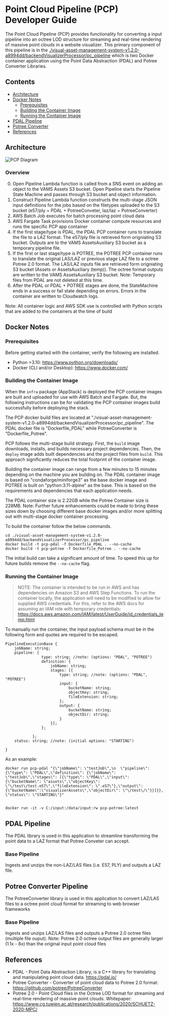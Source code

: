 # Point Cloud Pipeline (PCP) Developer Guide

The Point Cloud Pipeline (PCP) provides functionality for converting a input pipeline into an octree LOD structure for streaming and real-time rendering of massive point clouds in a website visualizer. This primary component of this pipeline is in the [./visual-asset-management-system-v1.2.0-a8994dd/backendVisualizerProcessor/pc_pipeline](../../visual-asset-management-system-v1.2.0-a8994dd/backendVisualizerProcessor/pc_pipeline) which is two Docker container application using the Point Data Abstraction (PDAL) and Potree Converter Libraries.

## Contents

-   [Architecture](#architecture)
-   [Docker Notes](#docker-notes)
    -   [Prerequisites](#prerequisites)
    -   [Building the Container Image](#building-the-container-image)
    -   [Running the Container Image](#running-the-container-image)
-   [PDAL Pipeline](#pdal-pipeline)
-   [Potree Converter](#potree-converter-pipeline)
-   [References](#references)

## Architecture

![PCP Diagram](../../diagrams/visualizerpipeline_pointcloud.png)

### Overview

0. Open Pipeline Lambda function is called from a SNS event on adding an object to the VAMS Assets S3 bucket. Open Pipeline starts the Pipeline State Machine and passes through S3 bucket and object information.
1. Construct Pipeline Lambda function constructs the multi-stage JSON input definitions for the jobs based on the filetypes uploaded to the S3 bucket (e57/ply = PDAL + PotreeConveter, laz/laz = PotreeConverter)
2. AWS Batch Job executes for batch processing point cloud data
3. AWS Fargate Task provisions Docker container compute resources and runs the specific PCP app container
4. If the first stage/type is PDAL, the PDAL PCP container runs to translate the file to a LAZ format. The e57/ply file is retrieved form origniating S3 bucket. Outputs are to the VAMS AssetsAuxiliary S3 bucket as a temporary pipeline file.
5. If the first or last stage/type is POTREE, the POTREE PCP container runs to translate the original LAS/LAZ or previous stage LAZ file to a octree Potree 2.0 format. The LAS/LAZ inputs file are retrieved form origniating S3 bucket (Assets or AssetsAuxiliary (temp)). The octree format outputs are written to the VAMS AssetsAuxiliary S3 bucket. Note: Temporary files from PDAL are not deleted at this time.
6. After the PDAL or PDAL + POTREE stages are done, the StateMachine ends in a success or fail state depending on errors. Errors in the container are written to Cloudwatch logs.

Note: All container logic and AWS SDK use is controlled with Python scripts that are added to the containers at the time of build

## Docker Notes

### Prerequisites

Before getting started with the container, verify the following are installed.

-   Python >3.10: <https://www.python.org/downloads/>
-   Docker (CLI and/or Desktop): <https://www.docker.com/>

### Building the Container Image

When the `infra` package (AppStack) is deployed the PCP container images are built and uploaded for use with AWS Batch and Fargate. But, the following instructions can be for validating the PCP container images build successfully before deploying the stack.

The PCP docker build files are located at "./visual-asset-management-system-v1.2.0-a8994dd/backendVisualizerProcessor/pc_pipeline". The PDAL docker file is "Dockerfile_PDAL" while PotreeConverter is "Dockerfile_Potree".

PCP follows the multi-stage build strategy. First, the `build` image downloads, installs, and builds necessary project dependencies. Then, the `deploy` image adds built dependencies and the project files from `build`. This approach significantly reduces the total footprint of the container image.

Building the container image can range from a few minutes to 15 minutes depending on the machine you are building on. The PDAL container image is based on "condaforge/miniforge3" as the base docker image and POTREE is built on "python:3.11-alpine" as the base. This is based on the requirements and dependencies that each application needs.

The PDAL container size is 2.22GB while the Potree Container size is 228MB. Note: Further future enhancements could be made to bring these sizes down by choosing different base docker images and/or more splitting out with multi-stage docker container processing.

To build the container follow the below commands.

```
cd ./visual-asset-management-system-v1.2.0-a8994dd/backendVisualizerProcessor/pc_pipeline
docker build -t pcp-pdal -f Dockerfile_PDAL . --no-cache
docker build -t pcp-potree -f Dockerfile_Potree . --no-cache
```

The initial build can take a significant amount of time. To speed this up for future builds remove the `--no-cache` flag.

### Running the Container Image

> NOTE: The container is intended to be run in AWS and has dependencies on Amazon S3 and AWS Step Functions. To run the container locally, the application will need to be modified to allow for supplied AWS credentials. For this, refer to the AWS docs for assuming an IAM role with temporary credentials: <https://docs.aws.amazon.com/IAM/latest/UserGuide/id_credentials_temp.html>

To manually run the container, the input payload schema must be in the following form and quotes are required to be escaped.

```
PipelineExecutionBase {
    jobName: string;
    pipeline: {
                type: string; //note: (options: "PDAL", "POTREE")
                definition: {
                    jobName: string;
                    stages: [{
                        type: string; //note: (options: "PDAL", "POTREE")
                        input: {
                            bucketName: string;
                            objectKey: string;
                            fileExtension: string;
                        };
                        output: {
                            bucketName: string;
                            objectDir: string;
                        }
                    }];
                };

            };
    status: string; //note: (initial options: "STARTING")

}
```

As an example:

```
docker run pcp-pdal "{\"jobName\": \"testJob\",\n  \"pipeline\": {\"type\": \"PDAL\",\"definition\": {\"jobName\": \"testJob\",\"stages\": [{\"type\": \"PDAL\",\"input\": {\"bucketName\": \"assets\",\"objectKey\": \"\/test\/test.e57\",\"fileExtension\": \".e57\"},\"output\": {\"bucketName\":\"visualizerAssets\",\"objectDir\": \"\/test\/\"}}]}}, \"status\": \"STARTING\"}"


docker run -it -v C:/input:/data/input:rw pcp-potree:latest
```

## PDAL Pipeline

The PDAL library is used in this application to streamline transforming the point data to a LAZ format that Potree Conveter can accept.

### Base Pipeline

Ingests and unzips the non-LAZ/LAS files (i.e. E57, PLY) and outputs a LAZ file.

## Potree Converter Pipeline

The PotreeConverter library is used in this application to convert LAZ/LAS files to a octree point cloud format for streaming to web browser frameworks

### Base Pipeline

Ingests and unzips LAZ/LAS files and outputs a Potree 2.0 octree files (multiple file ouput).
Note: Potree 2.0 octree output files are generally larger (1.1x - 8x) than the original input point cloud files

## References

-   PDAL - Point Data Abstraction Library, is a C++ library for translating and manipulating point cloud data. <https://pdal.io/>
-   Potree Converter - Converter of point cloud data to Potree 2.0 format: <https://github.com/potree/PotreeConverter>
-   Potree 2.0 - Point Cloud files in the Octree LOD format for streaming and real-time rendering of massive point clouds. Whitepaper: <https://www.cg.tuwien.ac.at/research/publications/2020/SCHUETZ-2020-MPC/>
